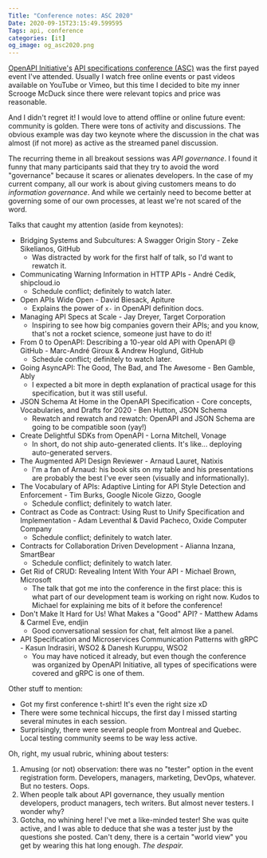 ```yaml
---
Title: "Conference notes: ASC 2020"
Date: 2020-09-15T23:15:49.599595
Tags: api, conference
categories: [it]
og_image: og_asc2020.png
---
```


[OpenAPI Initiative's](https://www.openapis.org/) [API specifications conference (ASC)](https://events.linuxfoundation.org/openapi-asc/) was the first payed event I've attended. Usually I watch free online events or past videos available on YouTube or Vimeo, but this time I decided to bite my inner Scrooge McDuck since there were relevant topics and price was reasonable.

And I didn't regret it! I would love to attend offline or online future event: community is golden. There were tons of activity and discussions. The obvious example was day two keynote where the discussion in the chat was almost (if not more) as active as the streamed panel discussion.

The recurring theme in all breakout sessions was *API governance*. I found it funny that many participants said that they try to avoid the word "governance" because it scares or alienates developers. In the case of my current company, all our work is about giving customers means to do *information governance*. And while we certainly need to become better at governing some of our own processes, at least we're not scared of the word.

Talks that caught my attention (aside from keynotes):

- Bridging Systems and Subcultures: A Swagger Origin Story - Zeke Sikelianos, GitHub
    - Was distracted by work for the first half of talk, so I'd want to rewatch it.
- Communicating Warning Information in HTTP APIs - André Cedik, shipcloud.io
    - Schedule conflict; definitely to watch later.
- Open APIs Wide Open - David Biesack, Apiture
    - Explains the power of `x-` in OpenAPI definition docs.
- Managing API Specs at Scale - Jay Dreyer, Target Corporation
    - Inspiring to see how big companies govern their APIs; and you know, that's not a rocket science, someone just have to do it!
- From 0 to OpenAPI: Describing a 10-year old API with OpenAPI @ GitHub - Marc-André Giroux & Andrew Hoglund, GitHub
    - Schedule conflict; definitely to watch later.
- Going AsyncAPI: The Good, The Bad, and The Awesome - Ben Gamble, Ably
    - I expected a bit more in depth explanation of practical usage for this specification, but it was still useful.
- JSON Schema At Home in the OpenAPI Specification - Core concepts, Vocabularies, and Drafts for 2020 - Ben Hutton, JSON Schema
    - Rewatch and rewatch and rewatch: OpenAPI and JSON Schema are going to be compatible soon (yay!)
- Create Delightful SDKs from OpenAPI - Lorna Mitchell, Vonage
    - In short, do not ship auto-generated clients. It's like... deploying auto-generated servers.
- The Augmented API Design Reviewer - Arnaud Lauret, Natixis
    - I'm a fan of Arnaud: his book sits on my table and his presentations are probably the best I've ever seen (visually and informationally).
- The Vocabulary of APIs: Adaptive Linting for API Style Detection and Enforcement - Tim Burks, Google  Nicole Gizzo, Google
    - Schedule conflict; definitely to watch later.
- Contract as Code as Contract: Using Rust to Unify Specification and Implementation - Adam Leventhal & David Pacheco, Oxide Computer Company
    - Schedule conflict; definitely to watch later.
- Contracts for Collaboration Driven Development - Alianna Inzana, SmartBear
    - Schedule conflict; definitely to watch later.
- Get Rid of CRUD: Revealing Intent With Your API - Michael Brown, Microsoft
    - The talk that got me into the conference in the first place: this is what part of our development team is working on right now. Kudos to Michael for explaining me bits of it before the conference!
- Don't Make It Hard for Us! What Makes a "Good" API? - Matthew Adams & Carmel Eve, endjin
    - Good conversational session for chat, felt almost like a panel. 
- API Specification and Microservices Communication Patterns with gRPC - Kasun Indrasiri, WSO2 & Danesh Kuruppu, WSO2
    - You may have noticed it already, but even though the conference was organized by OpenAPI Initiative, all types of specifications were covered and gRPC is one of them.


Other stuff to mention:

- Got my first conference t-shirt! It's even the right size xD
- There were some technical hiccups, the first day I missed starting several minutes in each session.  
- Surprisingly, there were several people from Montreal and Quebec. Local testing community seems to be way less active.

Oh, right, my usual rubric, whining about testers:

1. Amusing (or not) observation: there was no "tester" option in the event registration form. Developers, managers, marketing, DevOps, whatever. But no testers. Oops. 
2. When people talk about API governance, they usually mention developers, product managers, tech writers. But almost never testers. I wonder why?
3. Gotcha, no whining here! I've met a like-minded tester! She was quite active, and I was able to deduce that she was a tester just by the questions she posted. Can't deny, there is a certain "world view" you get by wearing this hat long enough. *The despair.*



